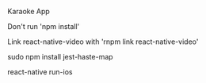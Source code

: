 Karaoke App


Don't run 'npm install'

Link react-native-video with 'rnpm link react-native-video'

sudo npm install jest-haste-map

react-native run-ios
